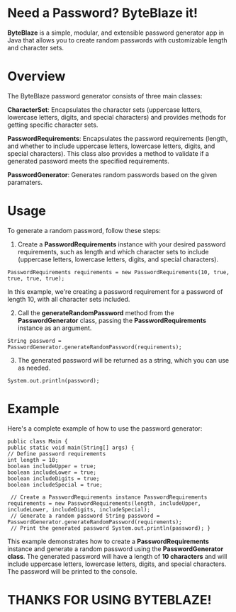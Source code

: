 
# Need a Password? ByteBlaze it!  
  
**ByteBlaze** is a simple, modular, and extensible password generator app in Java that allows you to create random passwords with customizable length and character sets.  
  
# Overview  
The ByteBlaze password generator consists of three main classes:  
  

**CharacterSet**: Encapsulates the character sets (uppercase letters, lowercase letters, digits, and special characters) and provides methods for getting specific character sets.  
  
**PasswordRequirements**: Encapsulates the password requirements (length, and whether to include uppercase letters, lowercase letters, digits, and special characters). This class also provides a method to validate if a generated password meets the specified requirements.  

  

**PasswordGenerator**: Generates random passwords based on the given paramaters.



# Usage  
To generate a random password, follow these steps:  
  
1. Create a **PasswordRequirements** instance with your desired password requirements, such as length and which character sets to include (uppercase letters, lowercase letters, digits, and special characters).  
  

 `PasswordRequirements requirements = new PasswordRequirements(10, true, true, true, true);`

 

  
In this example, we're creating a password requirement for a password of length 10, with all character sets included.  
  
2. Call the **generateRandomPassword** method from the **PasswordGenerator** class, passing the **PasswordRequirements** instance as an argument.  
  
`String password = PasswordGenerator.generateRandomPassword(requirements);`

 
  
3. The generated password will be returned as a string, which you can use as needed.  
  

`System.out.println(password);`  

  
  
# Example  
Here's a complete example of how to use the password generator:  
  

    public class Main {  
    public static void main(String[] args) {  
    // Define password requirements  
    int length = 10;  
    boolean includeUpper = true;  
    boolean includeLower = true;  
    boolean includeDigits = true;  
    boolean includeSpecial = true;  
      
     // Create a PasswordRequirements instance PasswordRequirements requirements = new PasswordRequirements(length, includeUpper, includeLower, includeDigits, includeSpecial);  
     // Generate a random password String password = PasswordGenerator.generateRandomPassword(requirements);  
     // Print the generated password System.out.println(password); }

This example demonstrates how to create a **PasswordRequirements** instance and generate a random password using the **PasswordGenerator class**. The generated password will have a length of **10 characters** and will include uppercase letters, lowercase letters, digits, and special characters. The password will be printed to the console.


# THANKS FOR USING BYTEBLAZE! 
